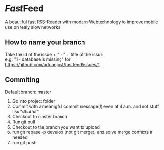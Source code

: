 # <i>Fast</i><b>Feed</b>
A beautiful fast RSS-Reader with modern Webtechnology to improve mobile use on realy slow networks

## How to name your branch
Take the id of the issue + " - " + title of the issue </br>
e.g. "1 - database is missing" for https://github.com/adrianjost/fastfeed/issues/1


## Commiting

Default branch: master

1. Go into project folder  </br>
2. Commit with a meanigful commit message(!) even at 4 a.m. and not stuff like "dfsdfsf"  </br>
3. Checkout to master branch </br>
4. Run git pull </br>
5. Checkout to the branch you want to upload </br>
6. run git rebase -p develop (not git merge!) and solve merge conflicts if needed </br>
7. run git push
